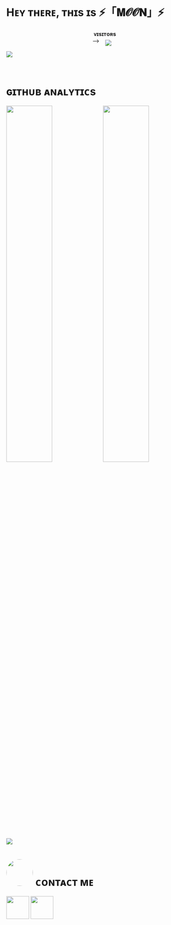 <h1> <img  style="align-item" :"center" src="https://telegra.ph/file/d557c20c6054491d2c20a.jpg" width="50px" height="60%"> Hᴇʏ ᴛʜᴇʀᴇ, ᴛʜɪs ɪs ⚡️「𝐌𝓞𝓞𝐍」⚡️ </h1>
<p align="center">
    <b>ᴠɪsɪᴛᴏʀs</b><br>
-->    <img align="middle" src="https://profile-counter.glitch.me/Moonshining6/count.svg" />
</p>

[<img src="https://telegra.ph/file/d557c20c6054491d2c20a.jpg"/>](https://github.com/Moonshining6)

        
<h1> ɢɪᴛʜᴜʙ ᴀɴᴀʟʏᴛɪᴄs </h1>

[<img src="https://github-readme-stats.vercel.app/api?username=Moonshining6&count_private=true&show_icons=true&theme=chartreuse-dark&custom_title=What%27s+the+craic?&include_all_commits=true&hide_border=true&bg_color=000000" width="49%">](https://github.com/Noob-Mukesh)  [<img src="https://github-readme-streak-stats.herokuapp.com/?user=Moonshining6&theme=chartreuse-dark&hide_border=True&bg_color=000000" width="49%">](https://github.com/PRADHAN474)

[<img src="https://github.com/Moonshining6/Moonshining6/blob/master/resources/hr.gif"/>](https://github.com/Moonshining6)

<h1> <img src="https://te.legra.ph/file/1f5f400d5a16ae3a89343.jpg" width="70px" style="border-radius: 50%"> ᴄᴏɴᴛᴀᴄᴛ ᴍᴇ </h1>

[<img src="https://te.legra.ph/file/3f6810f790713b26fe826.jpg" width="60px">](https://tg://openmessage?user_id=6084527452) [<img src="https://te.legra.ph/file/2a7a17fc66a8f5fe785c3.jpg" width="60px">](https://github.com/Moonshining6)
